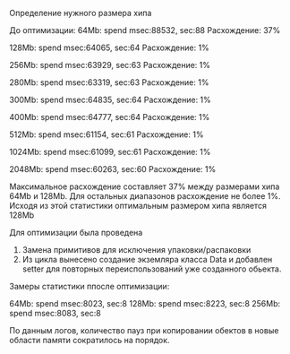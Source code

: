 Определение нужного размера хипа

До оптимизации:
64Mb: spend msec:88532, sec:88
Расхождение: 37%

128Mb: spend msec:64065, sec:64
Расхождение: 1%

256Mb: spend msec:63929, sec:63
Расхождение: 1%   

280Mb: spend msec:63319, sec:63
Расхождение: 1%

300Mb: spend msec:64835, sec:64
Расхождение: 1%

400Mb: spend msec:64777, sec:64
Расхождение: 1%

512Mb: spend msec:61154, sec:61
Расхождение: 1%

1024Mb: spend msec:61099, sec:61
Расхождение: 1%

2048Mb: spend msec:60263, sec:60
Расхождение: 1%

Максимальное расхождение составляет 37% между размерами хипа 64Mb и 128Mb.
Для остальных диапазонов расхождение не более 1%. Исходя из этой статистики оптимальным размером хипа является 128Mb

Для оптимизации была проведена 
1) Замена примитивов для исключения упаковки/распаковки
2) Из цикла вынесено создание экземляра класса Data и добавлен setter для повторных переиспользований уже созданного обьекта.

Замеры статистики ппосле оптимизации:

64Mb: spend msec:8023, sec:8
128Mb: spend msec:8223, sec:8
256Mb: spend msec:8083, sec:8

По данным логов, количество пауз при копировании обектов в новые области памяти сократилось на порядок.
